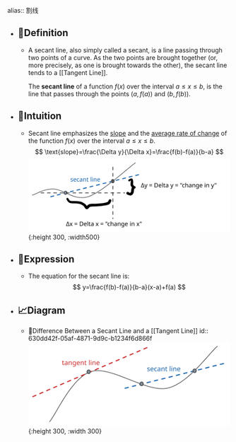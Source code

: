 alias:: 割线

- ## 📝Definition
	- A secant line, also simply called a secant, is a line passing through two points of a curve. As the two points are brought together (or, more precisely, as one is brought towards the other), the secant line tends to a [[Tangent Line]].
	  
	  The **secant line** of a function $f(x)$ over the interval $a\leq x\leq b$, is the line that passes through the points $(a,f(a))$ and $(b,f(b))$.
- ## 🧠Intuition
	- Secant line emphasizes the <u>slope</u> and the <u>average rate of change</u> of the function $f(x)$ over the interval $a\leq x\leq b$.
	  $$
	  \text{slope}=\frac{\Delta y}{\Delta x}=\frac{f(b)-f(a)}{b-a}
	  $$
	  ![name](../assets/average_rate_of_change.svg){:height 300, :width500}
- ## 🧮Expression
	- The equation for the secant line is:
	  $$
	  y=\frac{f(b)-f(a)}{b-a}(x-a)+f(a)
	  $$
- ## 📈Diagram
	- 📌Difference Between a Secant Line and a [[Tangent Line]] 
	  id:: 630dd42f-05af-4871-9d9c-b1234f6d866f
	  ![name](../assets/difference_secant_tangent.svg){:height 300, :width 300}